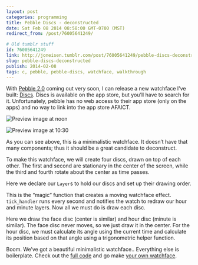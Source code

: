 ```yaml
---
layout: post
categories: programming
title: Pebble Discs - deconstructed
date: Sat Feb 08 2014 08:58:00 GMT-0700 (MST)
redirect_from: /post/76005641249/

# Old tumblr stuff
id: 76005641249
link: http://joneisen.tumblr.com/post/76005641249/pebble-discs-deconstructed
slug: pebble-discs-deconstructed
publish: 2014-02-08
tags: c, pebble, pebble-discs, watchface, walkthrough
---
```



With [Pebble 2.0](http://getpebble.com) coming out very soon, I can release a new watchface I’ve built: [Discs](https://github.com/yanatan16/pebble-discs). Discs is available on the app store, but you’ll have to search for it. Unfortunately, pebble has no web access to their app store (only on the apps) and no way to link into the app store AFAICT.

![Preview image at noon](https://raw.github.com/yanatan16/pebble-discs/master/resources/preview_noon.png)

![Preview image at 10:30](https://raw.github.com/yanatan16/pebble-discs/master/resources/preview_tenthirty.png)

As you can see above, this is a minimalistic watchface. It doesn’t have that many components; thus it should be a great candidate to deconstruct.

To make this watchface, we will create four discs, drawn on top of each other. The first and second are stationary in the center of the screen, while the third and fourth rotate about the center as time passes.

<code data-gist-id="8885664" data-gist-line="16-21,74-76,90-94"></code>

Here we declare our `Layer`s to hold our discs and set up their drawing order.

<code data-gist-id="8885664" data-gist-line="103,112-114,70-72"></code>

This is the “magic” function that creates a moving watchface effect. `tick_handler` runs every second and notifies the watch to redraw our hour and minute layers. Now all we must do is draw each disc.

<code data-gist-id="8885664" data-gist-line="40-44,50-58"></code>

Here we draw the face disc (center is similar) and hour disc (minute is similar). The face disc never moves, so we just draw it in the center. For the hour disc, we must calculate its angle using the current time and calculate its position based on that angle using a trigonometric helper function.

Boom. We’ve got a beautiful minimalistic watchface.. Everything else is boilerplate. Check out the [full code](https://github.com/yanatan16/pebble-discs/blob/master/src/pebble-discs.c)
and go make [your own watchface](http://developer.getpebble.com).
